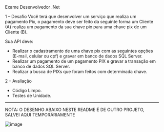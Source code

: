 Exame Desenvolvedor .Net

1 – Desafio
Você terá que desenvolver um serviço que realiza um pagamento Pix, o pagamento deve ser feito da seguinte forma um Cliente (A) realiza um pagamento da sua chave pix para uma chave pix de um Cliente (B).

Sua API deve:
- Realizar o cadastramento de uma chave pix com as seguintes opções (E-mail, celular ou cpf) e gravar em banco de dados SQL Server.
- Realizar um pagamento de um pagamento PIX e gravar a transação em banco de dados SQL Server.
- Realizar a busca de PIXs que foram feitos com determinada chave.

2 – Avaliação
- Código Limpo.
- Testes de Unidade.


_____________________________________________________________________


NOTA: O DESENHO ABAIXO NESTE README É DE OUTRO PROJETO, SALVEI AQUI TEMPORÁRIAMENTE

![image](https://github.com/esdraslimaf/DesafioPixPaymentService/assets/101669187/ad19d4c8-8686-4f4f-9363-4e8501e4328b)
